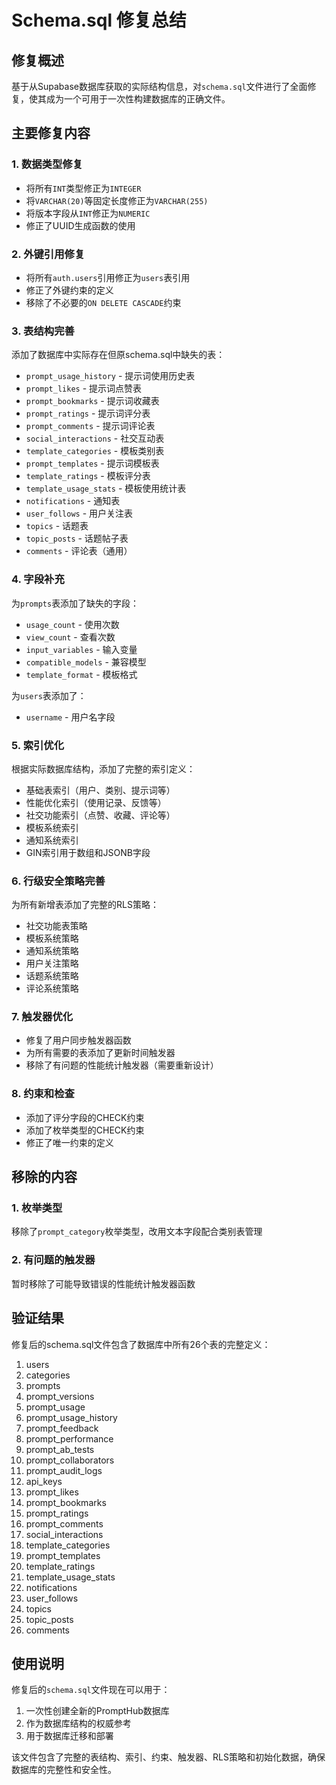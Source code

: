 # Schema.sql 修复总结

## 修复概述

基于从Supabase数据库获取的实际结构信息，对`schema.sql`文件进行了全面修复，使其成为一个可用于一次性构建数据库的正确文件。

## 主要修复内容

### 1. 数据类型修复
- 将所有`INT`类型修正为`INTEGER`
- 将`VARCHAR(20)`等固定长度修正为`VARCHAR(255)`
- 将版本字段从`INT`修正为`NUMERIC`
- 修正了UUID生成函数的使用

### 2. 外键引用修复
- 将所有`auth.users`引用修正为`users`表引用
- 修正了外键约束的定义
- 移除了不必要的`ON DELETE CASCADE`约束

### 3. 表结构完善
添加了数据库中实际存在但原schema.sql中缺失的表：
- `prompt_usage_history` - 提示词使用历史表
- `prompt_likes` - 提示词点赞表
- `prompt_bookmarks` - 提示词收藏表
- `prompt_ratings` - 提示词评分表
- `prompt_comments` - 提示词评论表
- `social_interactions` - 社交互动表
- `template_categories` - 模板类别表
- `prompt_templates` - 提示词模板表
- `template_ratings` - 模板评分表
- `template_usage_stats` - 模板使用统计表
- `notifications` - 通知表
- `user_follows` - 用户关注表
- `topics` - 话题表
- `topic_posts` - 话题帖子表
- `comments` - 评论表（通用）

### 4. 字段补充
为`prompts`表添加了缺失的字段：
- `usage_count` - 使用次数
- `view_count` - 查看次数
- `input_variables` - 输入变量
- `compatible_models` - 兼容模型
- `template_format` - 模板格式

为`users`表添加了：
- `username` - 用户名字段

### 5. 索引优化
根据实际数据库结构，添加了完整的索引定义：
- 基础表索引（用户、类别、提示词等）
- 性能优化索引（使用记录、反馈等）
- 社交功能索引（点赞、收藏、评论等）
- 模板系统索引
- 通知系统索引
- GIN索引用于数组和JSONB字段

### 6. 行级安全策略完善
为所有新增表添加了完整的RLS策略：
- 社交功能表策略
- 模板系统策略
- 通知系统策略
- 用户关注策略
- 话题系统策略
- 评论系统策略

### 7. 触发器优化
- 修复了用户同步触发器函数
- 为所有需要的表添加了更新时间触发器
- 移除了有问题的性能统计触发器（需要重新设计）

### 8. 约束和检查
- 添加了评分字段的CHECK约束
- 添加了枚举类型的CHECK约束
- 修正了唯一约束的定义

## 移除的内容

### 1. 枚举类型
移除了`prompt_category`枚举类型，改用文本字段配合类别表管理

### 2. 有问题的触发器
暂时移除了可能导致错误的性能统计触发器函数

## 验证结果

修复后的schema.sql文件包含了数据库中所有26个表的完整定义：
1. users
2. categories  
3. prompts
4. prompt_versions
5. prompt_usage
6. prompt_usage_history
7. prompt_feedback
8. prompt_performance
9. prompt_ab_tests
10. prompt_collaborators
11. prompt_audit_logs
12. api_keys
13. prompt_likes
14. prompt_bookmarks
15. prompt_ratings
16. prompt_comments
17. social_interactions
18. template_categories
19. prompt_templates
20. template_ratings
21. template_usage_stats
22. notifications
23. user_follows
24. topics
25. topic_posts
26. comments

## 使用说明

修复后的`schema.sql`文件现在可以用于：
1. 一次性创建全新的PromptHub数据库
2. 作为数据库结构的权威参考
3. 用于数据库迁移和部署

该文件包含了完整的表结构、索引、约束、触发器、RLS策略和初始化数据，确保数据库的完整性和安全性。
